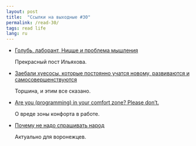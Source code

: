 ```yaml
---
layout: post
title:  "Ссылки на выходные #30"
permalink: /read-30/
tags: read life
lang: ru
---
```


[link1]: http://maximilyahov.ru/blog/all/unthinkable/
[link2]: http://torshina.me/vas-eche-na-zaebalo-razvivayutsya-i-samosovershenstvuyutsya
[link3]: https://dev.to/agazaboklicka/are-you-programming-in-your-comfort-zone-please-dont-69i
[link4]: https://varlamov.ru/2663443.html

- [Голубь, лаборант, Ницше и проблема мышления][link1]

  Прекрасный пост Ильяхова.

- [Заебали хуесосы, которые постоянно учатся новому, развиваются и самосовершенствуются][link2]

  Торшина, и этим все сказано.

- [Are you (programming) in your comfort zone? Please don’t.][link3]

  О вреде зоны конфорта в работе.

- [Почему не надо спрашивать народ][link4]

  Актуально для воронежцев.
